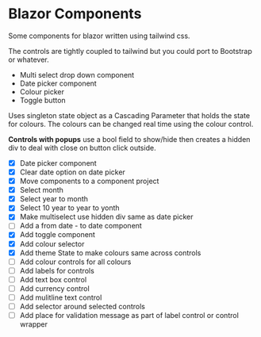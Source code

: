 # Blazor Components
Some components for blazor written using tailwind css.

The controls are tightly coupled to tailwind but you could port to Bootstrap or whatever.

- Multi select drop down component
- Date picker component
- Colour picker
- Toggle button

Uses singleton state object as a Cascading Parameter that holds the state for colours.  The colours can be changed real time using the colour control.

**Controls with popups** use a bool field to show/hide then creates a hidden div to deal with close on button click outside.

- [X] Date picker component
- [X] Clear date option on date picker
- [X] Move components to a component project
- [X] Select month
- [X] Select year to month
- [X] Select 10 year to year to yonth
- [X] Make multiselect use hidden div same as date picker
- [ ] Add a from date - to date component
- [X] Add toggle component
- [X] Add colour selector
- [X] Add theme State to make colours same across controls
- [ ] Add colour controls for all colours
- [ ] Add labels for controls
- [ ] Add text box control
- [ ] Add currency control
- [ ] Add mulitline text control
- [ ] Add selector around selected controls
- [ ] Add place for validation message as part of label control or control wrapper
